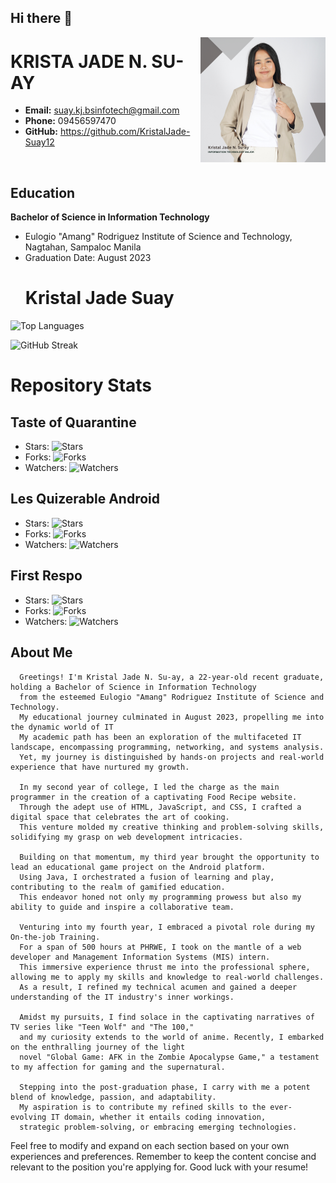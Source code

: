 ## Hi there 👋

 <p align="center"><img src="https://github.com/KristalJade-Suay12/KristalJade-Suay12/blob/main/img/profle.png" alt="Profile Picture" width="200" height="200" align="right"></p>
 
# KRISTA JADE N. SU-AY


- **Email:** suay.kj.bsinfotech@gmail.com
- **Phone:** 09456597470
- **GitHub:** https://github.com/KristalJade-Suay12
<br>

## Education

**Bachelor of Science in Information Technology**
- Eulogio "Amang" Rodriguez Institute of Science and Technology, Nagtahan, Sampaloc Manila
- Graduation Date: August 2023
  # Kristal Jade Suay

<!-- Language Usage Chart -->
![Top Languages](https://github-readme-stats.vercel.app/api/top-langs/?username=KristalJade-Suay12&layout=compact)

<!-- GitHub Contributions Streak -->
![GitHub Streak](https://github-readme-streak-stats.herokuapp.com/?user=KristalJade-Suay12)

<!-- Status -->
# Repository Stats

## Taste of Quarantine
- Stars: ![Stars](https://img.shields.io/github/stars/KristalJade-Suay12/tasteofquarantine?style=social)
- Forks: ![Forks](https://img.shields.io/github/forks/KristalJade-Suay12/tasteofquarantine?style=social)
- Watchers: ![Watchers](https://img.shields.io/github/watchers/KristalJade-Suay12/tasteofquarantine?style=social)

## Les Quizerable Android
- Stars: ![Stars](https://img.shields.io/github/stars/KristalJade-Suay12/les_quizerable_andriod?style=social)
- Forks: ![Forks](https://img.shields.io/github/forks/KristalJade-Suay12/les_quizerable_andriod?style=social)
- Watchers: ![Watchers](https://img.shields.io/github/watchers/KristalJade-Suay12/les_quizerable_andriod?style=social)

## First Respo
- Stars: ![Stars](https://img.shields.io/github/stars/KristalJade-Suay12/first_respo?style=social)
- Forks: ![Forks](https://img.shields.io/github/forks/KristalJade-Suay12/first_respo?style=social)
- Watchers: ![Watchers](https://img.shields.io/github/watchers/KristalJade-Suay12/first_respo?style=social)



## About Me

      Greetings! I'm Kristal Jade N. Su-ay, a 22-year-old recent graduate, holding a Bachelor of Science in Information Technology 
      from the esteemed Eulogio "Amang" Rodriguez Institute of Science and Technology.
      My educational journey culminated in August 2023, propelling me into the dynamic world of IT
      My academic path has been an exploration of the multifaceted IT landscape, encompassing programming, networking, and systems analysis. 
      Yet, my journey is distinguished by hands-on projects and real-world experience that have nurtured my growth.
      
      In my second year of college, I led the charge as the main programmer in the creation of a captivating Food Recipe website. 
      Through the adept use of HTML, JavaScript, and CSS, I crafted a digital space that celebrates the art of cooking. 
      This venture molded my creative thinking and problem-solving skills, solidifying my grasp on web development intricacies.
      
      Building on that momentum, my third year brought the opportunity to lead an educational game project on the Android platform. 
      Using Java, I orchestrated a fusion of learning and play, contributing to the realm of gamified education. 
      This endeavor honed not only my programming prowess but also my ability to guide and inspire a collaborative team.
      
      Venturing into my fourth year, I embraced a pivotal role during my On-the-job Training. 
      For a span of 500 hours at PHRWE, I took on the mantle of a web developer and Management Information Systems (MIS) intern. 
      This immersive experience thrust me into the professional sphere, allowing me to apply my skills and knowledge to real-world challenges. 
      As a result, I refined my technical acumen and gained a deeper understanding of the IT industry's inner workings.
      
      Amidst my pursuits, I find solace in the captivating narratives of TV series like "Teen Wolf" and "The 100," 
      and my curiosity extends to the world of anime. Recently, I embarked on the enthralling journey of the light 
      novel "Global Game: AFK in the Zombie Apocalypse Game," a testament to my affection for gaming and the supernatural.
      
      Stepping into the post-graduation phase, I carry with me a potent blend of knowledge, passion, and adaptability. 
      My aspiration is to contribute my refined skills to the ever-evolving IT domain, whether it entails coding innovation, 
      strategic problem-solving, or embracing emerging technologies.

<!--
## Experience
**Job Title**
- Company Name, Location
- Employment Date: Start Date - End Date

**Responsibilities:**
- List your responsibilities and achievements in bullet points.

**Job Title**
- Company Name, Location
- Employment Date: Start Date - End Date

**Responsibilities:**
- List your responsibilities and achievements in bullet points.

## Projects
**Project Name**
- Brief description of the project.
- Technologies used: List the technologies or tools used.

**Project Name**
- Brief description of the project.
- Technologies used: List the technologies or tools used.

## Skills
- List your key skills, such as programming languages, frameworks, tools, etc.

## Certifications
**Certification Name**
- Issuing Organization
- Date: Month Year

**Certification Name**
- Issuing Organization
- Date: Month Year

## Volunteer Work
**Role**
- Organization Name, Location
- Date: Start Date - End Date
- Brief description of your volunteer work.

## Awards and Achievements
- List any relevant awards or recognition you've received.

## Interests
- Mention your hobbies or interests outside of work.

## Languages
- List any languages you are proficient in, along with your proficiency level.

---
-->
Feel free to modify and expand on each section based on your own experiences and preferences. Remember to keep the content concise and relevant to the position you're applying for. Good luck with your resume!

<!--
**KristalJade-Suay12/KristalJade-Suay12** is a ✨ _special_ ✨ repository because its `README.md` (this file) appears on your GitHub profile.

Here are some ideas to get you started:

- 🔭 I’m currently working on ...
- 🌱 I’m currently learning ...
- 👯 I’m looking to collaborate on ...
- 🤔 I’m looking for help with ...
- 💬 Ask me about ...
- 📫 How to reach me: ...
- 😄 Pronouns: ...
- ⚡ Fun fact: ...
-->
